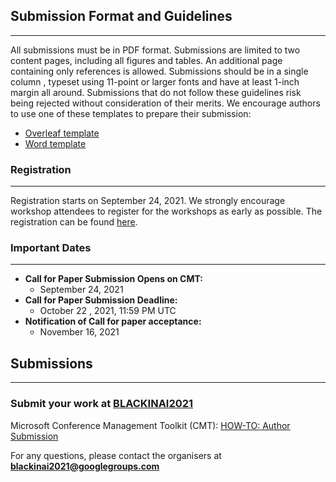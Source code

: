 ## Submission Format and Guidelines
---

All submissions must be in PDF format. Submissions are limited to two content pages, including all figures and tables. An additional page containing only references is allowed.​ Submissions should be in a​ single column ​, typeset using ​11-point or larger fonts and have at least ​1-inch margin all around. Submissions that do not follow these guidelines risk being rejected without consideration of their merits. We encourage authors to use one of these templates to prepare their submission:

- [Overleaf template](https://www.overleaf.com/latex/templates/neurips-2020/mnshsmqkjsqz)
- [Word template](https://drive.google.com/file/d/1NR0ac0u0BiE4xqnZpkShPF4zLSa3ASqw/view)


### Registration
--- 
Registration starts on September 24, 2021. We strongly encourage workshop attendees to register for the workshops as early as possible. The registration can be found [here](https://nips.cc/accounts/login/?next=/Profile).


### Important Dates
----
- **Call for Paper Submission Opens on CMT:**
    - September 24, 2021
- **Call for Paper Submission Deadline:**
    - October 22 , 2021, 11:59 PM UTC
- **Notification of Call for paper acceptance:**
    - November 16, 2021

## Submissions
--- 
### Submit your work at [BLACKINAI2021](https://cmt3.research.microsoft.com/BAI2021)

Microsoft Conference Management Toolkit (CMT): [HOW-TO: Author Submission](https://cmt3.research.microsoft.com/docs/help/author/author-submission-form.html#use-known-conference-url)

For any questions, please contact the organisers at **blackinai2021@googlegroups.com**
